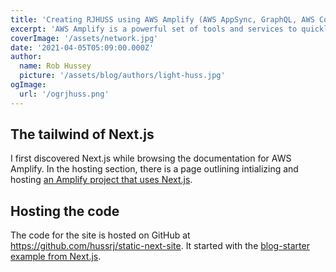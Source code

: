 ```yaml
---
title: 'Creating RJHUSS using AWS Amplify (AWS AppSync, GraphQL, AWS Cognito) and Next.js'
excerpt: 'AWS Amplify is a powerful set of tools and services to quickly connect and launch full-stack applications that use Amazon Web Services'
coverImage: '/assets/network.jpg'
date: '2021-04-05T05:09:00.000Z'
author:
  name: Rob Hussey
  picture: '/assets/blog/authors/light-huss.jpg'
ogImage:
  url: '/ogrjhuss.png'
---
```


## The tailwind of Next.js
I first discovered Next.js while browsing the documentation for AWS Amplify. In the hosting section, there is a page outlining intializing and hosting [an Amplify project that uses Next.js](https://docs.amplify.aws/guides/hosting/nextjs/q/platform/js).

## Hosting the code
The code for the site is hosted on GitHub at https://github.com/hussrj/static-next-site. It started with the [blog-starter example from Next.js](https://github.com/vercel/next.js/tree/canary/examples/blog-starter).
